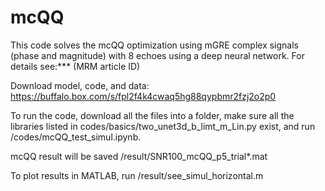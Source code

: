 # mcQQ
This code solves the mcQQ optimization using mGRE complex signals (phase and magnitude) with 8 echoes using a deep neural network. For details see:*** (MRM article ID)

Download model, code, and data: https://buffalo.box.com/s/fpl2f4k4cwaq5hg88qypbmr2fzj2o2p0

To run the code, download all the files into a folder, make sure all the libraries listed in codes/basics/two_unet3d_b_limt_m_Lin.py exist, and run /codes/mcQQ_test_simul.ipynb.

mcQQ result will be saved /result/SNR100_mcQQ_p5_trial*.mat

To plot results in MATLAB, run /result/see_simul_horizontal.m
